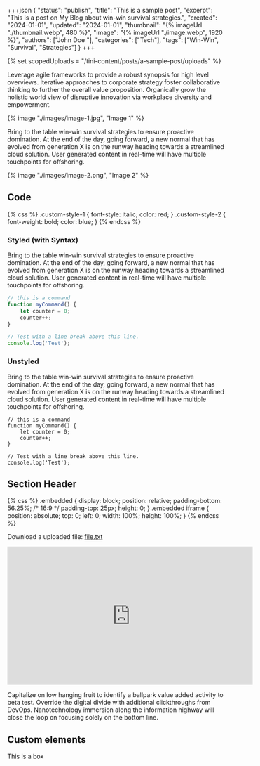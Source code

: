 +++json
{
  "status": "publish",
  "title": "This is a sample post",
  "excerpt": "This is a post on My Blog about win-win survival strategies.",
  "created": "2024-01-01",
  "updated": "2024-01-01",
  "thumbnail": "{% imageUrl "./thumbnail.webp", 480 %}",
  "image": "{% imageUrl "./image.webp", 1920 %}",
  "authors": ["John Doe <john-doe>"],
  "categories": ["Tech"],
  "tags": ["Win-Win", "Survival", "Strategies"]
}
+++

{% set scopedUploads = "/tini-content/posts/a-sample-post/uploads" %}

<style>
  {% getBundle "css" %}
</style>

Leverage agile frameworks to provide a robust synopsis for high level overviews. Iterative approaches to corporate strategy foster collaborative thinking to further the overall value proposition. Organically grow the holistic world view of disruptive innovation via workplace diversity and empowerment.

{% image "./images/image-1.jpg", "Image 1" %}

Bring to the table win-win survival strategies to ensure proactive domination. At the end of the day, going forward, a new normal that has evolved from generation X is on the runway heading towards a streamlined cloud solution. User generated content in real-time will have multiple touchpoints for offshoring.

{% image "./images/image-2.png", "Image 2" %}

## Code

{% css %}
  .custom-style-1 {
    font-style: italic;
    color: red;
  }
  .custom-style-2 {
    font-weight: bold;
    color: blue;
  }
{% endcss %}

### Styled (with Syntax)

Bring to the table win-win survival strategies to <span class="custom-style-1">ensure proactive domination</span>. At the end of the day, going forward, <span class="custom-style-2">a new normal that has evolved from generation X</span> is on the runway heading towards a streamlined cloud solution. User generated content in real-time will have multiple touchpoints for offshoring.

```js
// this is a command
function myCommand() {
	let counter = 0;
	counter++;
}

// Test with a line break above this line.
console.log('Test');
```

### Unstyled

Bring to the table win-win survival strategies to ensure proactive domination. At the end of the day, going forward, a new normal that has evolved from generation X is on the runway heading towards a streamlined cloud solution. User generated content in real-time will have multiple touchpoints for offshoring.

```
// this is a command
function myCommand() {
	let counter = 0;
	counter++;
}

// Test with a line break above this line.
console.log('Test');
```

## Section Header

{% css %}
  .embedded {
    display: block;
    position: relative;
    padding-bottom: 56.25%;
    /* 16:9 */
    padding-top: 25px;
    height: 0;
  }
  .embedded iframe {
    position: absolute;
    top: 0;
    left: 0;
    width: 100%;
    height: 100%;
  }
{% endcss %}

Download a uploaded file: <a href="{{scopedUploads}}/file.txt" target="_blank">file.txt</a>

<div class="embedded">
  <iframe width="560" height="315" src="https://www.youtube.com/embed/aqz-KE-bpKQ?si=m2Cz6eyTU5sgfLqc" title="YouTube video player" frameborder="0" allow="accelerometer; autoplay; clipboard-write; encrypted-media; gyroscope; picture-in-picture; web-share" allowfullscreen></iframe>
</div>

Capitalize on low hanging fruit to identify a ballpark value added activity to beta test. Override the digital divide with additional clickthroughs from DevOps. Nanotechnology immersion along the information highway will close the loop on focusing solely on the bottom line.

## Custom elements

<tini-box scheme="primary">This is a box</tini-box>

<tini-generic margin-top="1rem" display="flex" justify-content="center" padding="1rem" background="#ccc" border="2px solid green" border-radius="0.5rem" styledeep=".root:hover { background: #a69836 } .root::before { content: '::before'; display: flex; align-items: center; justify-content: center; box-sizing: border-box; width: 100px; height: 100px; background: #333; color: #fff; border-radius: 50%; } @media (min-width: 768px) { .root { border-color: blue } }"></tini-generic>
